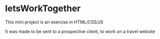# letsWorkTogether

This mini project is an exercise in HTML/CSS/JS 

It was made to be sent to a prospective client, to work on a travel website
